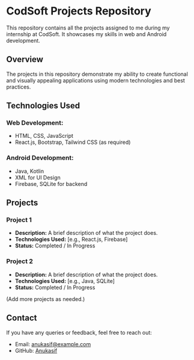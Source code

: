# CodSoft Projects Repository

This repository contains all the projects assigned to me during my internship at CodSoft. It showcases my skills in web and Android development.

## Overview

The projects in this repository demonstrate my ability to create functional and visually appealing applications using modern technologies and best practices.

## Technologies Used

### Web Development:
- HTML, CSS, JavaScript
- React.js, Bootstrap, Tailwind CSS (as required)

### Android Development:
- Java, Kotlin
- XML for UI Design
- Firebase, SQLite for backend

## Projects

### Project 1
- **Description:** A brief description of what the project does.
- **Technologies Used:** [e.g., React.js, Firebase]
- **Status:** Completed / In Progress

### Project 2
- **Description:** A brief description of what the project does.
- **Technologies Used:** [e.g., Java, SQLite]
- **Status:** Completed / In Progress

(Add more projects as needed.)

## Contact

If you have any queries or feedback, feel free to reach out:
- Email: anukasif@example.com
- GitHub: [Anukasif](https://github.com/Anukasif)
